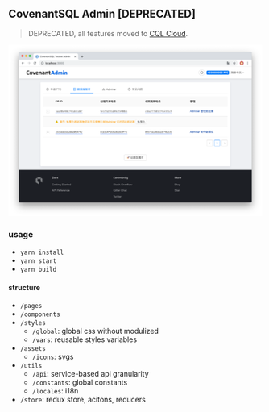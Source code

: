 ## CovenantSQL Admin [DEPRECATED]

> DEPRECATED, all features moved to [CQL Cloud](https://github.com/CovenantSQL/cql-cloud-fe).

![](/imgs/admin.png)

### usage
+ `yarn install`
+ `yarn start`
+ `yarn build`

#### structure
+ `/pages`
+ `/components`
+ `/styles`
  - `/global`: global css without modulized
  - `/vars`: reusable styles variables
+ `/assets`  
  - `/icons`: svgs
+ `/utils`
  - `/api`: service-based api granularity
  - `/constants`: global constants
  - `/locales`: i18n
+ `/store`: redux store, acitons, reducers
